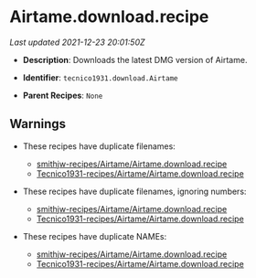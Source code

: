 # Airtame.download.recipe

_Last updated 2021-12-23 20:01:50Z_

- **Description**: Downloads the latest DMG version of Airtame.

- **Identifier**: `tecnico1931.download.Airtame`

- **Parent Recipes**: `None`


## Warnings

- These recipes have duplicate filenames:
    - [smithjw-recipes/Airtame/Airtame.download.recipe](/autopkg-dupe-tracker/smithjw-recipes/Airtame/Airtame.download.recipe)
    - [Tecnico1931-recipes/Airtame/Airtame.download.recipe](/autopkg-dupe-tracker/Tecnico1931-recipes/Airtame/Airtame.download.recipe)

- These recipes have duplicate filenames, ignoring numbers:
    - [smithjw-recipes/Airtame/Airtame.download.recipe](/autopkg-dupe-tracker/smithjw-recipes/Airtame/Airtame.download.recipe)
    - [Tecnico1931-recipes/Airtame/Airtame.download.recipe](/autopkg-dupe-tracker/Tecnico1931-recipes/Airtame/Airtame.download.recipe)

- These recipes have duplicate NAMEs:
    - [smithjw-recipes/Airtame/Airtame.download.recipe](/autopkg-dupe-tracker/smithjw-recipes/Airtame/Airtame.download.recipe)
    - [Tecnico1931-recipes/Airtame/Airtame.download.recipe](/autopkg-dupe-tracker/Tecnico1931-recipes/Airtame/Airtame.download.recipe)